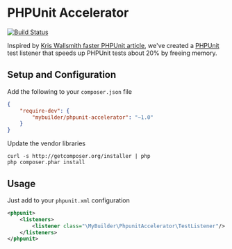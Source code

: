 PHPUnit Accelerator
===================
[![Build Status](https://secure.travis-ci.org/mybuilder/phpunit-accelerator.svg?branch=master)](http://travis-ci.org/mybuilder/phpunit-accelerator)

Inspired by [Kris Wallsmith faster PHPUnit article](http://kriswallsmith.net/post/18029585104/faster-phpunit), we've created a [PHPUnit](http://phpunit.de) test listener that speeds up PHPUnit tests about 20% by freeing memory.

Setup and Configuration
-----------------------
Add the following to your `composer.json` file
```json
{
    "require-dev": {
        "mybuilder/phpunit-accelerator": "~1.0"
    }
}
```

Update the vendor libraries

    curl -s http://getcomposer.org/installer | php
    php composer.phar install

Usage
-----
Just add to your `phpunit.xml` configuration
```xml
<phpunit>
    <listeners>
        <listener class="\MyBuilder\PhpunitAccelerator\TestListener"/>
    </listeners>
</phpunit>
```
